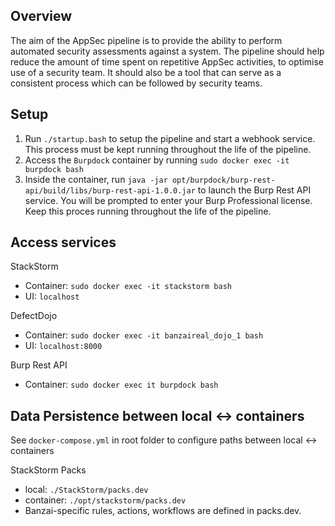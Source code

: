## Overview

The aim of the AppSec pipeline is to provide the ability to perform automated security assessments against a system. The pipeline should help reduce the amount of time spent on repetitive AppSec activities, to optimise use of a security team. It should also be a tool that can serve as a consistent process which can be followed by security teams.

## Setup

1. Run `./startup.bash` to setup the pipeline and start a webhook service. This process must be kept running throughout the life of the pipeline.
2. Access the `Burpdock` container by running `sudo docker exec -it burpdock bash`
3. Inside the container, run `java -jar opt/burpdock/burp-rest-api/build/libs/burp-rest-api-1.0.0.jar` to launch the Burp Rest API service. You will be prompted to enter your Burp Professional license. Keep this proces running throughout the life of the pipeline.

## Access services

StackStorm
* Container: `sudo docker exec -it stackstorm bash`
* UI: `localhost`

DefectDojo
* Container: `sudo docker exec -it banzaireal_dojo_1 bash`
* UI: `localhost:8000`

Burp Rest API
* Container: `sudo docker exec it burpdock bash`

## Data Persistence between local <-> containers

See `docker-compose.yml` in root folder to configure paths between local <-> containers

StackStorm Packs
* local: `./StackStorm/packs.dev`
* container: `./opt/stackstorm/packs.dev`
* Banzai-specific rules, actions, workflows are defined in packs.dev.

